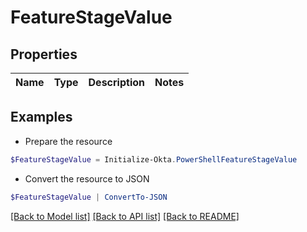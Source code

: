 # FeatureStageValue
## Properties

Name | Type | Description | Notes
------------ | ------------- | ------------- | -------------

## Examples

- Prepare the resource
```powershell
$FeatureStageValue = Initialize-Okta.PowerShellFeatureStageValue 
```

- Convert the resource to JSON
```powershell
$FeatureStageValue | ConvertTo-JSON
```

[[Back to Model list]](../README.md#documentation-for-models) [[Back to API list]](../README.md#documentation-for-api-endpoints) [[Back to README]](../README.md)

